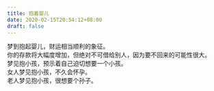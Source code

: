 ```yaml
---
title: 抱着婴儿
date: 2020-02-15T20:54:12+08:00
draft: false
---
```


梦到抱起婴儿，财运相当顺利的象征。<br>
你的存款将大幅度增加，但绝对不可借给别人，因为要不回来的可能性很大。<br>
梦见抱小孩，预示着自己迫切想要一个小孩。<br>
女人梦见抱小孩，不久会怀孕。<br>
老人梦见抱小孩，很想要个孙子。<br>
